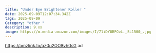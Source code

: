 ```yaml
---
title: "Under Eye Brightener Roller "
date: 2025-09-09T12:07:34.342Z
tags: 2025-09-09
Category: "other "
description: 9.xx
image: https://m.media-amazon.com/images/I/71iDY0BPCwL._SL1500_.jpg
---
```

https://amzlink.to/az0u2OO8vh0sG  ad